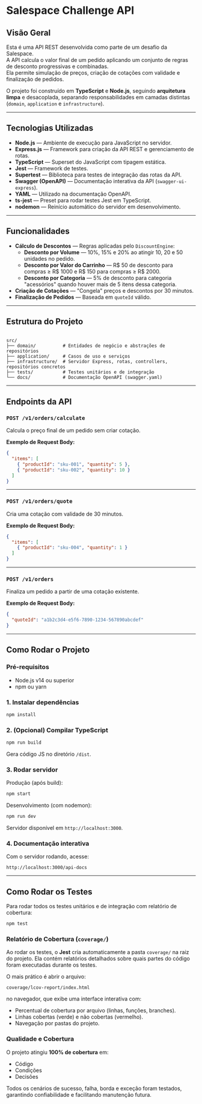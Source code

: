 # Salespace Challenge API

## Visão Geral

Esta é uma API REST desenvolvida como parte de um desafio da Salespace.  
A API calcula o valor final de um pedido aplicando um conjunto de regras de desconto progressivas e combinadas.  
Ela permite simulação de preços, criação de cotações com validade e finalização de pedidos.

O projeto foi construído em **TypeScript** e **Node.js**, seguindo **arquitetura limpa** e desacoplada, separando responsabilidades em camadas distintas (`domain`, `application` e `infrastructure`).

---

## Tecnologias Utilizadas

- **Node.js** — Ambiente de execução para JavaScript no servidor.
- **Express.js** — Framework para criação da API REST e gerenciamento de rotas.
- **TypeScript** — Superset do JavaScript com tipagem estática.
- **Jest** — Framework de testes.
- **Supertest** — Biblioteca para testes de integração das rotas da API.
- **Swagger (OpenAPI)** — Documentação interativa da API (`swagger-ui-express`).
- **YAML** — Utilizado na documentação OpenAPI.
- **ts-jest** — Preset para rodar testes Jest em TypeScript.
- **nodemon** — Reinício automático do servidor em desenvolvimento.

---

## Funcionalidades

- **Cálculo de Descontos** — Regras aplicadas pelo `DiscountEngine`:
  - **Desconto por Volume** — 10%, 15% e 20% ao atingir 10, 20 e 50 unidades no pedido.
  - **Desconto por Valor do Carrinho** — R$ 50 de desconto para compras ≥ R$ 1000 e R$ 150 para compras ≥ R$ 2000.
  - **Desconto por Categoria** — 5% de desconto para categoria "acessórios" quando houver mais de 5 itens dessa categoria.
- **Criação de Cotações** — "Congela" preços e descontos por 30 minutos.
- **Finalização de Pedidos** — Baseada em `quoteId` válido.

---

## Estrutura do Projeto

```

src/
├── domain/          # Entidades de negócio e abstrações de repositórios
├── application/     # Casos de uso e serviços
├── infrastructure/  # Servidor Express, rotas, controllers, repositórios concretos
├── tests/           # Testes unitários e de integração
└── docs/            # Documentação OpenAPI (swagger.yaml)

````

---

## Endpoints da API

### `POST /v1/orders/calculate`
Calcula o preço final de um pedido sem criar cotação.

**Exemplo de Request Body:**
```json
{
  "items": [
    { "productId": "sku-001", "quantity": 5 },
    { "productId": "sku-002", "quantity": 10 }
  ]
}
````

---

### `POST /v1/orders/quote`

Cria uma cotação com validade de 30 minutos.

**Exemplo de Request Body:**

```json
{
  "items": [
    { "productId": "sku-004", "quantity": 1 }
  ]
}
```

---

### `POST /v1/orders`

Finaliza um pedido a partir de uma cotação existente.

**Exemplo de Request Body:**

```json
{
  "quoteId": "a1b2c3d4-e5f6-7890-1234-567890abcdef"
}
```

---

## Como Rodar o Projeto

### Pré-requisitos

* Node.js v14 ou superior
* npm ou yarn

### 1. Instalar dependências

```bash
npm install
```

### 2. (Opcional) Compilar TypeScript

```bash
npm run build
```

Gera código JS no diretório `/dist`.

### 3. Rodar servidor

Produção (após build):

```bash
npm start
```

Desenvolvimento (com nodemon):

```bash
npm run dev
```

Servidor disponível em `http://localhost:3000`.

### 4. Documentação interativa

Com o servidor rodando, acesse:

```
http://localhost:3000/api-docs
```

---

## Como Rodar os Testes

Para rodar todos os testes unitários e de integração com relatório de cobertura:

```bash
npm test
```

### Relatório de Cobertura (`coverage/`)

Ao rodar os testes, o **Jest** cria automaticamente a pasta `coverage/` na raiz do projeto.
Ela contém relatórios detalhados sobre quais partes do código foram executadas durante os testes.

O mais prático é abrir o arquivo:

```
coverage/lcov-report/index.html
```

no navegador, que exibe uma interface interativa com:

* Percentual de cobertura por arquivo (linhas, funções, branches).
* Linhas cobertas (verde) e não cobertas (vermelho).
* Navegação por pastas do projeto.

### Qualidade e Cobertura

O projeto atingiu **100% de cobertura** em:

* Código
* Condições
* Decisões

Todos os cenários de sucesso, falha, borda e exceção foram testados, garantindo confiabilidade e facilitando manutenção futura.

